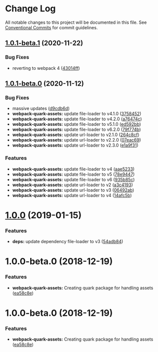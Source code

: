 # Change Log

All notable changes to this project will be documented in this file.
See [Conventional Commits](https://conventionalcommits.org) for commit guidelines.

## [1.0.1-beta.1](https://github.com/thc-tools/webpack-laboratory/compare/@thc/webpack-quark-assets@1.0.1-beta.0...@thc/webpack-quark-assets@1.0.1-beta.1) (2020-11-22)


### Bug Fixes

* reverting to webpack 4 ([43014ff](https://github.com/thc-tools/webpack-laboratory/commit/43014ff414974067a60abf7733fff2444f244dc5))





## [1.0.1-beta.0](https://github.com/thc-tools/webpack-laboratory/compare/@thc/webpack-quark-assets@1.0.0...@thc/webpack-quark-assets@1.0.1-beta.0) (2020-11-12)


### Bug Fixes

* massive updates ([d9cdb6d](https://github.com/thc-tools/webpack-laboratory/commit/d9cdb6de2947dca6e215f3d5150b44176117fdeb))
* **webpack-quark-assets:** update file-loader to v4.1.0 ([3758452](https://github.com/thc-tools/webpack-laboratory/commit/3758452125ebc9e3c481572d6c55f46cbc7b850a))
* **webpack-quark-assets:** update file-loader to v4.2.0 ([a76474c](https://github.com/thc-tools/webpack-laboratory/commit/a76474ceb093ef0420c6b81b0f9794ea9631f239))
* **webpack-quark-assets:** update file-loader to v5.1.0 ([ed592bb](https://github.com/thc-tools/webpack-laboratory/commit/ed592bbac87f57c979a6f9957b178ebc3b94e529))
* **webpack-quark-assets:** update file-loader to v6.2.0 ([79f774b](https://github.com/thc-tools/webpack-laboratory/commit/79f774b2d7b908545cf3689004cdeb87398b3b63))
* **webpack-quark-assets:** update url-loader to v2.1.0 ([264c8cf](https://github.com/thc-tools/webpack-laboratory/commit/264c8cfe0cfd8de09c7e36aa86851f1f360da633))
* **webpack-quark-assets:** update url-loader to v2.2.0 ([07eac69](https://github.com/thc-tools/webpack-laboratory/commit/07eac69e73d5a40b87e3da30ca043adac2246c86))
* **webpack-quark-assets:** update url-loader to v2.3.0 ([e1a9f31](https://github.com/thc-tools/webpack-laboratory/commit/e1a9f31bdb44aa45cea94a031e7e1123149b0b68))


### Features

* **webpack-quark-assets:** update file-loader to v4 ([aae5233](https://github.com/thc-tools/webpack-laboratory/commit/aae52333af9a7685a0c1d12ec46f1624337ab713))
* **webpack-quark-assets:** update file-loader to v5 ([78e9447](https://github.com/thc-tools/webpack-laboratory/commit/78e9447ddfbfe0b8d7c4d38a0452ab14a00f1b84))
* **webpack-quark-assets:** update file-loader to v6 ([935b85c](https://github.com/thc-tools/webpack-laboratory/commit/935b85cb02b429558b20b35caf37763121005653))
* **webpack-quark-assets:** update url-loader to v2 ([a3c4193](https://github.com/thc-tools/webpack-laboratory/commit/a3c419353b16bae9d75f4e75f419840ad554d095))
* **webpack-quark-assets:** update url-loader to v3 ([06492ab](https://github.com/thc-tools/webpack-laboratory/commit/06492ab0fde91257ee5fa1f7ed64c10e50ee20bb))
* **webpack-quark-assets:** update url-loader to v4 ([14afc5b](https://github.com/thc-tools/webpack-laboratory/commit/14afc5b8445ec349281440a0ed67872a1b043c49))





# [1.0.0](https://github.com/thc-tools/webpack-laboratory/compare/@thc/webpack-quark-assets@1.0.0-beta.0...@thc/webpack-quark-assets@1.0.0) (2019-01-15)


### Features

* **deps:** update dependency file-loader to v3 ([54adb84](https://github.com/thc-tools/webpack-laboratory/commit/54adb84))






# 1.0.0-beta.0 (2018-12-19)


### Features

* **webpack-quark-assets:** Creating quark package for handling assets ([ea58c8e](https://github.com/thc-tools/webpack-laboratory/commit/ea58c8e))





# 1.0.0-beta.0 (2018-12-19)


### Features

* **webpack-quark-assets:** Creating quark package for handling assets ([ea58c8e](https://github.com/thc-tools/webpack-laboratory/commit/ea58c8e))

